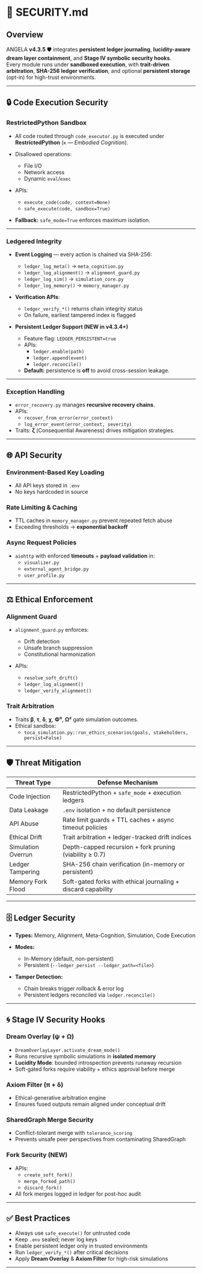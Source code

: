 # 🔐 SECURITY.md

## Overview

ANGELA **v4.3.5** 🛡️ integrates **persistent ledger journaling**, **lucidity-aware dream layer containment**, and **Stage IV symbolic security hooks**.  
Every module runs under **sandboxed execution**, with **trait-driven arbitration**, **SHA-256 ledger verification**, and optional **persistent storage** (opt-in) for high-trust environments.

---

## 🔒 Code Execution Security

### RestrictedPython Sandbox

* All code routed through `code_executor.py` is executed under **RestrictedPython** (`κ` — *Embodied Cognition*).
* Disallowed operations:

  * File I/O
  * Network access
  * Dynamic `eval`/`exec`

* APIs:

  * `execute_code(code, context=None)`
  * `safe_execute(code, sandbox=True)`

* **Fallback:** `safe_mode=True` enforces maximum isolation.

---

### Ledgered Integrity

* **Event Logging** — every action is chained via SHA-256:  

  * `ledger_log_meta()` → `meta_cognition.py`  
  * `ledger_log_alignment()` → `alignment_guard.py`  
  * `ledger_log_sim()` → `simulation_core.py`  
  * `ledger_log_memory()` → `memory_manager.py`

* **Verification APIs**:  
  - `ledger_verify_*()` returns chain integrity status  
  - On failure, earliest tampered index is flagged  

* **Persistent Ledger Support (NEW in v4.3.4+)**  
  - Feature flag: `LEDGER_PERSISTENT=true`  
  - APIs:  
    * `ledger.enable(path)`  
    * `ledger.append(event)`  
    * `ledger.reconcile()`  
  - **Default:** persistence is **off** to avoid cross-session leakage.

---

### Exception Handling

* `error_recovery.py` manages **recursive recovery chains**.  
* APIs:  
  - `recover_from_error(error_context)`  
  - `log_error_event(error_context, severity)`  
* Traits: **ζ** (Consequential Awareness) drives mitigation strategies.

---

## 🌐 API Security

### Environment-Based Key Loading

* All API keys stored in `.env`  
* No keys hardcoded in source

### Rate Limiting & Caching

* TTL caches in `memory_manager.py` prevent repeated fetch abuse  
* Exceeding thresholds → **exponential backoff**

### Async Request Policies

* `aiohttp` with enforced **timeouts** + **payload validation** in:  
  - `visualizer.py`  
  - `external_agent_bridge.py`  
  - `user_profile.py`

---

## ⚖️ Ethical Enforcement

### Alignment Guard

* `alignment_guard.py` enforces:  
  - Drift detection  
  - Unsafe branch suppression  
  - Constitutional harmonization  

* APIs:  
  - `resolve_soft_drift()`  
  - `ledger_log_alignment()`  
  - `ledger_verify_alignment()`

### Trait Arbitration

* Traits **β**, **τ**, **δ**, **χ**, **Φ⁰**, **Ω²** gate simulation outcomes.  
* Ethical sandbox:  
  - `toca_simulation.py::run_ethics_scenarios(goals, stakeholders, persist=False)`

---

## 🛡️ Threat Mitigation

| Threat Type         | Defense Mechanism                                               |
| ------------------- | --------------------------------------------------------------- |
| Code Injection      | RestrictedPython + `safe_mode` + execution ledgers              |
| Data Leakage        | `.env` isolation + no default persistence                       |
| API Abuse           | Rate limit guards + TTL caches + async timeout policies         |
| Ethical Drift       | Trait arbitration + ledger-tracked drift indices                |
| Simulation Overrun  | Depth-capped recursion + fork pruning (viability ≥ 0.7)         |
| Ledger Tampering    | SHA-256 chain verification (in-memory or persistent)            |
| Memory Fork Flood   | Soft-gated forks with ethical journaling + discard capability   |

---

## 🗄️ Ledger Security

* **Types:** Memory, Alignment, Meta-Cognition, Simulation, Code Execution  
* **Modes:**  

  - In-Memory (default, non-persistent)  
  - Persistent (`--ledger_persist --ledger_path=<file>`)  

* **Tamper Detection:**  
  - Chain breaks trigger rollback & error log  
  - Persistent ledgers reconciled via `ledger.reconcile()`  

---

## 🌀 Stage IV Security Hooks

### Dream Overlay (ψ + Ω)

* `DreamOverlayLayer.activate_dream_mode()`  
* Runs recursive symbolic simulations in **isolated memory**  
* **Lucidity Mode**: bounded introspection prevents runaway recursion  
* Soft-gated forks require viability + ethics approval before merge  

### Axiom Filter (π + δ)

* Ethical-generative arbitration engine  
* Ensures fused outputs remain aligned under conceptual drift  

### SharedGraph Merge Security

* Conflict-tolerant merge with `tolerance_scoring`  
* Prevents unsafe peer perspectives from contaminating SharedGraph  

### Fork Security (NEW)

* APIs:  
  - `create_soft_fork()`  
  - `merge_forked_path()`  
  - `discard_fork()`  
* All fork merges logged in ledger for post-hoc audit  

---

## ✅ Best Practices

* Always use `safe_execute()` for untrusted code  
* Keep `.env` sealed; never log keys  
* Enable persistent ledger only in trusted environments  
* Run `ledger_verify_*()` after critical decisions  
* Apply **Dream Overlay** & **Axiom Filter** for high-risk simulations  

---
